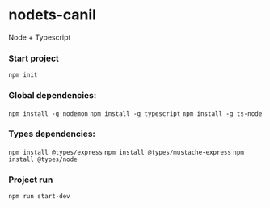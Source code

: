 # nodets-canil

Node + Typescript

### Start project
`npm init`

### Global dependencies:
`npm install -g nodemon`
`npm install -g typescript`
`npm install -g ts-node`

### Types dependencies:
`npm install @types/express`
`npm install @types/mustache-express`
`npm install @types/node`

### Project run
`npm run start-dev`